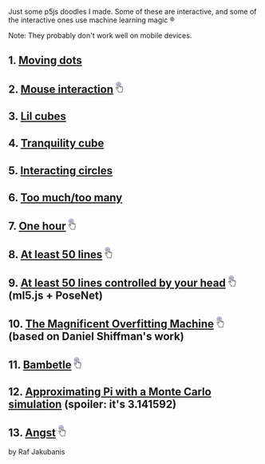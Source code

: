 Just some p5js doodles I made. Some of these are interactive, and some of the interactive ones use machine learning magic ®

Note: They probably don't work well on mobile devices.

## 1. [Moving dots](https://rafajak.github.io/p5.js-sketches/2018_08_05-moving_dots)
## 2. [Mouse interaction](https://rafajak.github.io/p5.js-sketches/2018_08_12-mouse_interaction)  <img src="Interactive_icon.png" alt="it's interactive" width="15"/> 
## 3. [Lil cubes](https://rafajak.github.io/p5.js-sketches/2018_08_16-lil_cubes)
## 4. [Tranquility cube](https://rafajak.github.io/p5.js-sketches/2018_08_16-tranquility_cube)
## 5. [Interacting circles](https://rafajak.github.io/p5.js-sketches/2018_08_15-interacting-circles)
## 6. [Too much/too many](https://rafajak.github.io/p5.js-sketches/2018_09_23-toomuch)
## 7. [One hour](https://rafajak.github.io/p5.js-sketches/2018_09_25-one-hour)  <img src="Interactive_icon.png" alt="it's interactive" width="15"/> 
## 8. [At least 50 lines](https://rafajak.github.io/p5.js-sketches/2018_10_12-at_least_50_lines) <img src="Interactive_icon.png" alt="it's interactive" width="15"/> 
## 9. [At least 50 lines controlled by your head](https://rafajak.github.io/p5.js-sketches/2018_10_12-50_move_your_head) <img src="Interactive_icon.png" alt="it's interactive" width="15"/>   (ml5.js + PoseNet) 
## 10. [The Magnificent Overfitting Machine](https://rafajak.github.io/p5.js-sketches/2018_10_21-THE_MAGNIFICENT_OVERFITTING_MACHINE) <img src="Interactive_icon.png" alt="it's interactive" width="15"/> (based on Daniel Shiffman's work)
## 11. [Bambetle](https://rafajak.github.io/p5.js-sketches/2018_11_01-Bambetle) <img src="Interactive_icon.png" alt="it's interactive" width="15"/>
## 12. [Approximating Pi with a Monte Carlo simulation](https://rafajak.github.io/p5.js-sketches/2018_11_10-Approximating_Pi_with_a_Monte_Carlo_Simulation) (spoiler: it's 3.141592)
## 13. [Angst](https://rafajak.github.io/p5.js-sketches/2018_11_15-Angst) <img src="Interactive_icon.png" alt="it's interactive" width="15"/>

by Raf Jakubanis

